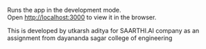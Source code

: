 Runs the app in the development mode.<br>
Open [http://localhost:3000](http://localhost:3000) to view it in the browser.

This is developed by utkarsh aditya for SAARTHI.AI company as an assignment from dayananda sagar college of engineering
